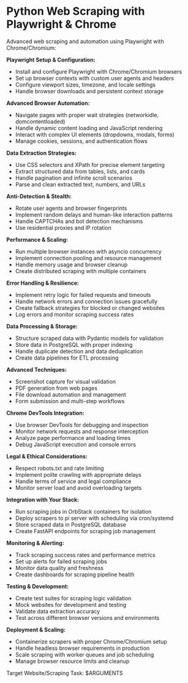 # Python Web Scraping with Playwright & Chrome

Advanced web scraping and automation using Playwright with Chrome/Chromium:

**Playwright Setup & Configuration:**
- Install and configure Playwright with Chrome/Chromium browsers
- Set up browser contexts with custom user agents and headers
- Configure viewport sizes, timezone, and locale settings
- Handle browser downloads and persistent context storage

**Advanced Browser Automation:**
- Navigate pages with proper wait strategies (networkidle, domcontentloaded)
- Handle dynamic content loading and JavaScript rendering
- Interact with complex UI elements (dropdowns, modals, forms)
- Manage cookies, sessions, and authentication flows

**Data Extraction Strategies:**
- Use CSS selectors and XPath for precise element targeting
- Extract structured data from tables, lists, and cards
- Handle pagination and infinite scroll scenarios
- Parse and clean extracted text, numbers, and URLs

**Anti-Detection & Stealth:**
- Rotate user agents and browser fingerprints
- Implement random delays and human-like interaction patterns
- Handle CAPTCHAs and bot detection mechanisms
- Use residential proxies and IP rotation

**Performance & Scaling:**
- Run multiple browser instances with asyncio concurrency
- Implement connection pooling and resource management
- Handle memory usage and browser cleanup
- Create distributed scraping with multiple containers

**Error Handling & Resilience:**
- Implement retry logic for failed requests and timeouts
- Handle network errors and connection issues gracefully
- Create fallback strategies for blocked or changed websites
- Log errors and monitor scraping success rates

**Data Processing & Storage:**
- Structure scraped data with Pydantic models for validation
- Store data in PostgreSQL with proper indexing
- Handle duplicate detection and data deduplication
- Create data pipelines for ETL processing

**Advanced Techniques:**
- Screenshot capture for visual validation
- PDF generation from web pages
- File download automation and management
- Form submission and multi-step workflows

**Chrome DevTools Integration:**
- Use browser DevTools for debugging and inspection
- Monitor network requests and response interception
- Analyze page performance and loading times
- Debug JavaScript execution and console errors

**Legal & Ethical Considerations:**
- Respect robots.txt and rate limiting
- Implement polite crawling with appropriate delays
- Handle terms of service and legal compliance
- Monitor server load and avoid overloading targets

**Integration with Your Stack:**
- Run scraping jobs in OrbStack containers for isolation
- Deploy scrapers to pi server with scheduling via cron/systemd
- Store scraped data in PostgreSQL database
- Create FastAPI endpoints for scraping job management

**Monitoring & Alerting:**
- Track scraping success rates and performance metrics
- Set up alerts for failed scraping jobs
- Monitor data quality and freshness
- Create dashboards for scraping pipeline health

**Testing & Development:**
- Create test suites for scraping logic validation
- Mock websites for development and testing
- Validate data extraction accuracy
- Test across different browser versions and environments

**Deployment & Scaling:**
- Containerize scrapers with proper Chrome/Chromium setup
- Handle headless browser requirements in production
- Scale scraping with worker queues and job scheduling
- Manage browser resource limits and cleanup

Target Website/Scraping Task: $ARGUMENTS

